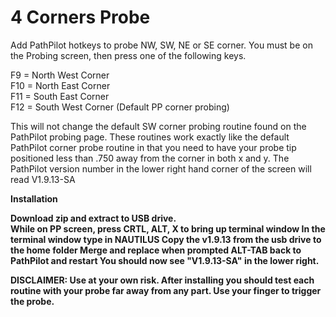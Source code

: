 # 4 Corners Probe
Add PathPilot hotkeys to probe NW, SW, NE or SE corner.  You must be on the Probing screen, then press one of the following keys.

F9 = North West Corner<br>
F10 = North East Corner<br>
F11 = South East Corner<br>
F12 = South West Corner (Default PP corner probing)<br>

This will not change the default SW corner probing routine found on the PathPilot probing page.  These routines work exactly like the default PathPilot corner probe routine in that you need to have your probe tip positioned less than .750 away from the corner in both x and y. The PathPilot version number in the lower right hand corner of the screen will read V1.9.13-SA

<b>Installation<b><br>

Download zip and extract to USB drive.  
While on PP screen, press CRTL, ALT, X to bring up terminal window
In the terminal window type in NAUTILUS
Copy the v1.9.13 from the usb drive to the home folder
Merge and replace when prompted
ALT-TAB back to PathPilot and restart
You should now see "V1.9.13-SA" in the lower right.

<b>DISCLAIMER</b>:  Use at your own risk.  After installing you should test each routine with your probe far away from any part.  Use your finger to trigger the probe.
